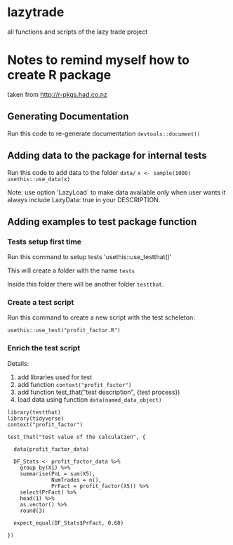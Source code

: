 # lazytrade

all functions and scripts of the lazy trade project

# Notes to remind myself how to create R package

taken from http://r-pkgs.had.co.nz

## Generating Documentation

Run this code to re-generate documentation
`devtools::document()`

## Adding data to the package for internal tests

Run this code to add data to the folder `data/`
`x <- sample(1000)`
`usethis::use_data(x)`

Note: use option 'LazyLoad` to make data available only when user wants it
always include LazyData: true in your DESCRIPTION. 

## Adding examples to test package function

### Tests setup first time

Run this command to setup tests
'usethis::use_testthat()'

This will create a folder with the name `tests`

Inside this folder there will be another folder `testthat`. 

### Create a test script

Run this command to create a new script with the test scheleton:

`usethis::use_test("profit_factor.R")`

### Enrich the test script

Details:

1. add libraries used for test
2. add function `context("profit_factor")`
3. add function test_that("test description", {test process})
4. load data using function `data(named_data_object)`

```{r}
library(testthat)
library(tidyverse)
context("profit_factor")

test_that("test value of the calculation", {

  data(profit_factor_data)

  DF_Stats <- profit_factor_data %>%
    group_by(X1) %>%
    summarise(PnL = sum(X5),
              NumTrades = n(),
              PrFact = profit_factor(X5)) %>%
    select(PrFact) %>%
    head(1) %>%
    as.vector() %>%
    round(3)

  expect_equal(DF_Stats$PrFact, 0.68)

})


```
